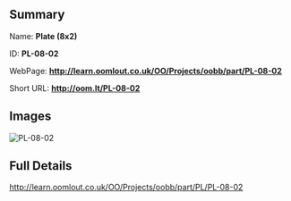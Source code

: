 

## Summary
 
Name: __Plate (8x2)__

ID: __PL-08-02__

WebPage: __http://learn.oomlout.co.uk/OO/Projects/oobb/part/PL-08-02__

Short URL: __http://oom.lt/PL-08-02__


## Images
![PL-08-02](http://oomlout.com/oomlout-OOBB/part/PL/PL-08-02/OOBB-PL-08-02_420.png)




## Full Details

 http://learn.oomlout.co.uk/OO/Projects/oobb/part/PL/PL-08-02

